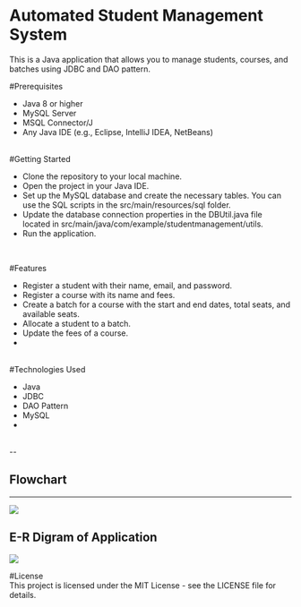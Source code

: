 # Automated Student Management System
This is a Java application that allows you to manage students, courses, and batches using JDBC and DAO pattern.

#Prerequisites
<br>
- Java 8 or higher
- MySQL Server
- MSQL Connector/J
- Any Java IDE (e.g., Eclipse, IntelliJ IDEA, NetBeans)
<br>
#Getting Started
<br>

- Clone the repository to your local machine.
- Open the project in your Java IDE.
- Set up the MySQL database and create the necessary tables. You can use the SQL scripts in the src/main/resources/sql folder.
- Update the database connection properties in the DBUtil.java file located in src/main/java/com/example/studentmanagement/utils.
- Run the application.
<br>

#Features
<br>

- Register a student with their name, email, and password.
- Register a course with its name and fees.
- Create a batch for a course with the start and end dates, total seats, and available seats.
- Allocate a student to a batch.
- Update the fees of a course.
- 
<br>
#Technologies Used
<br>

- Java
- JDBC
- DAO Pattern
- MySQL
- 
<br>
--

## Flowchart

---
<a href='https://www.linkpicture.com/view.php?img=LPic640ab304854482018380037'><img src='https://www.linkpicture.com/q/Stusent_registration_system_flow_chart-hunky.jpg' type='image'></a>


## E-R Digram of Application 
<a href='https://www.linkpicture.com/view.php?img=LPic6408dff7489781872951077'><img src='https://www.linkpicture.com/q/Student_Registration_Portal_Database_Digram_page-00012.jpg' type='image'></a>

<!-- <a href="https://docs.google.com/presentation/d/1RYZl2LMi145-N6QlpuCRUKROo7vEhpJO/edit?usp=sharing&ouid=115573521711169005136&rtpof=true&sd=true">**PPT Link** </a> -->

#License
<br>
This project is licensed under the MIT License - see the LICENSE file for details.
